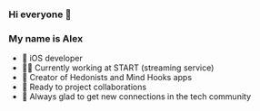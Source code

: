 ### Hi everyone 👋
### My name is Alex
- 🍎 iOS developer
- 🧑‍💻 Currently working at START (streaming service)
- 📲 Creator of Hedonists and Mind Hooks apps
- 🤝 Ready to project collaborations
- 🎉 Always glad to get new connections in the tech community

